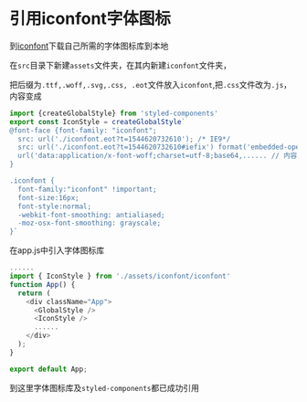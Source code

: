 # 引用iconfont字体图标

到[iconfont](https://www.iconfont.cn/home/index?spm=a313x.7781069.1998910419.2)下载自己所需的字体图标库到本地

在`src`目录下新建`assets`文件夹，在其内新建`iconfont`文件夹，

把后缀为`.ttf,.woff,.svg,.css, .eot`文件放入`iconfont`,把`.css`文件改为`.js`，内容变成

```js
import {createGlobalStyle} from 'styled-components'
export const IconStyle = createGlobalStyle`
@font-face {font-family: "iconfont";
  src: url('./iconfont.eot?t=1544620732610'); /* IE9*/
  src: url('./iconfont.eot?t=1544620732610#iefix') format('embedded-opentype'), /* IE6-IE8 */
  url('data:application/x-font-woff;charset=utf-8;base64,...... // 内容省略
}

.iconfont {
  font-family:"iconfont" !important;
  font-size:16px;
  font-style:normal;
  -webkit-font-smoothing: antialiased;
  -moz-osx-font-smoothing: grayscale;
}`

```

在app.js中引入字体图标库

```js
......
import { IconStyle } from './assets/iconfont/iconfont'
function App() {
  return (
    <div className="App">
      <GlobalStyle />
      <IconStyle />
      ......
    </div>
  );
}

export default App;
```

到这里字体图标库及`styled-components`都已成功引用
